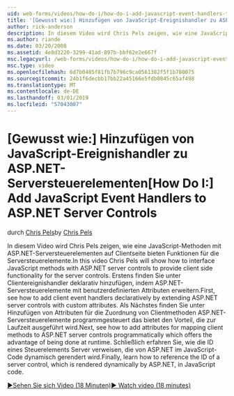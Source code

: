 ```yaml
---
uid: web-forms/videos/how-do-i/how-do-i-add-javascript-event-handlers-to-aspnet-server-controls
title: '[Gewusst wie:] Hinzufügen von JavaScript-Ereignishandler zu ASP.NET-Serversteuerelementen | Microsoft-Dokumentation'
author: rick-anderson
description: In diesem Video wird Chris Pels zeigen, wie eine JavaScript-Methoden mit ASP.NET-Serversteuerelementen auf Clientseite bieten Funktionen für die Server Vertr....
ms.author: riande
ms.date: 03/20/2008
ms.assetid: 4e8d3220-3299-41ad-897b-bbf62e2e667f
msc.legacyurl: /web-forms/videos/how-do-i/how-do-i-add-javascript-event-handlers-to-aspnet-server-controls
msc.type: video
ms.openlocfilehash: 6d7b0485f81fb7b796c9ca0561382f5f1b780075
ms.sourcegitcommit: 24b1f6decbb17bb22a45166e5fdb0845c65af498
ms.translationtype: MT
ms.contentlocale: de-DE
ms.lasthandoff: 03/01/2019
ms.locfileid: "57043007"
---
```

<a name="how-do-i-add-javascript-event-handlers-to-aspnet-server-controls"></a><span data-ttu-id="bcd27-103">[Gewusst wie:] Hinzufügen von JavaScript-Ereignishandler zu ASP.NET-Serversteuerelementen</span><span class="sxs-lookup"><span data-stu-id="bcd27-103">[How Do I:] Add JavaScript Event Handlers to ASP.NET Server Controls</span></span>
====================
<span data-ttu-id="bcd27-104">durch [Chris Pels](https://twitter.com/chrispels)</span><span class="sxs-lookup"><span data-stu-id="bcd27-104">by [Chris Pels](https://twitter.com/chrispels)</span></span>

<span data-ttu-id="bcd27-105">In diesem Video wird Chris Pels zeigen, wie eine JavaScript-Methoden mit ASP.NET-Serversteuerelementen auf Clientseite bieten Funktionen für die Serversteuerelemente.</span><span class="sxs-lookup"><span data-stu-id="bcd27-105">In this video Chris Pels will show how to interface JavaScript methods with ASP.NET server controls to provide client side functionality for the server controls.</span></span> <span data-ttu-id="bcd27-106">Erstens finden Sie unter Clientereignishandler deklarativ hinzufügen, indem ASP.NET-Serversteuerelemente mit benutzerdefinierten Attributen erweitern.</span><span class="sxs-lookup"><span data-stu-id="bcd27-106">First, see how to add client event handlers declaratively by extending ASP.NET server controls with custom attributes.</span></span> <span data-ttu-id="bcd27-107">Als Nächstes finden Sie unter Hinzufügen von Attributen für die Zuordnung von Clientmethoden ASP.NET-Serversteuerelemente programmgesteuert das bietet den Vorteil, die zur Laufzeit ausgeführt wird.</span><span class="sxs-lookup"><span data-stu-id="bcd27-107">Next, see how to add attributes for mapping client methods to ASP.NET server controls programmatically which offers the advantage of being done at runtime.</span></span> <span data-ttu-id="bcd27-108">Schließlich erfahren Sie, wie die ID eines Steuerelements Server verweisen, die von ASP.NET im JavaScript-Code dynamisch gerendert wird.</span><span class="sxs-lookup"><span data-stu-id="bcd27-108">Finally, learn how to reference the ID of a server control, which is rendered dynamically by ASP.NET, in JavaScript code.</span></span>

[<span data-ttu-id="bcd27-109">&#9654;Sehen Sie sich Video (18 Minuten)</span><span class="sxs-lookup"><span data-stu-id="bcd27-109">&#9654; Watch video (18 minutes)</span></span>](https://channel9.msdn.com/Blogs/ASP-NET-Site-Videos/how-do-i-add-javascript-event-handlers-to-aspnet-server-controls)
